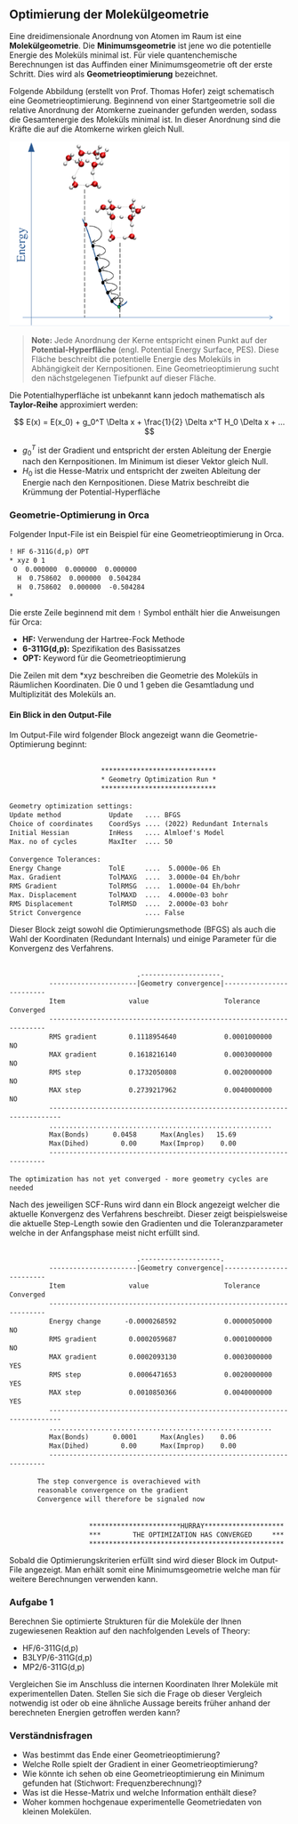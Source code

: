 <script>
MathJax = {
  tex: {
    inlineMath: [['$', '$'], ['\\(', '\\)']]
  }
};
</script>
<script src="https://cdn.jsdelivr.net/npm/mathjax@3/es5/tex-chtml.js"></script>


## Optimierung der Molekülgeometrie

Eine dreidimensionale Anordnung von Atomen im Raum ist eine __Molekülgeometrie__. Die __Minimumsgeometrie__ ist jene wo die potentielle Energie des Moleküls minimal ist. Für viele quantenchemische Berechnungen ist das Auffinden einer Minimumsgeometrie oft der erste Schritt. Dies wird als __Geometrieoptimierung__ bezeichnet.

Folgende Abbildung (erstellt von Prof. Thomas Hofer) zeigt schematisch eine Geometrieoptimierung. Beginnend von einer Startgeometrie soll die relative Anordnung der Atomkerne zueinander gefunden werden, sodass die Gesamtenergie des Moleküls minimal ist. In dieser Anordnung sind die Kräfte die auf die Atomkerne wirken gleich Null.

![Beispiel einer Geometrieoptimierung](figures/geometry_optimization.png)

> **Note:** Jede Anordnung der Kerne entspricht einen Punkt auf der __Potential-Hyperfläche__ (engl. Potential Energy Surface, PES). Diese Fläche beschreibt die potentielle Energie des Moleküls in Abhängigkeit der Kernpositionen. Eine Geometrieoptimierung sucht den nächstgelegenen Tiefpunkt auf dieser Fläche.

Die Potentialhyperfläche ist unbekannt kann jedoch mathematisch als __Taylor-Reihe__ approximiert werden:

$$ E(x) = E(x_0) + g_0^T \Delta x + \frac{1}{2} \Delta x^T H_0 \Delta x + ... $$

+ $g_0^T$ ist der Gradient und entspricht der ersten Ableitung der Energie nach den Kernpositionen. Im Minimum ist dieser Vektor gleich Null.
+ $H_0$ ist die Hesse-Matrix und entspricht der zweiten Ableitung der Energie nach den Kernpositionen. Diese Matrix beschreibt die Krümmung der Potential-Hyperfläche

### Geometrie-Optimierung in Orca

Folgender Input-File ist ein Beispiel für eine Geometrieoptimierung in Orca. 

```text
! HF 6-311G(d,p) OPT
* xyz 0 1
 O  0.000000  0.000000  0.000000
  H  0.758602  0.000000  0.504284
  H  0.758602  0.000000  -0.504284
*
```  

Die erste Zeile beginnend mit dem `!` Symbol enthält hier die Anweisungen für Orca:

+ **HF:** Verwendung der Hartree-Fock Methode
+ **6-311G(d,p):** Spezifikation des Basissatzes
+ **OPT:** Keyword für die Geometrieoptimierung

Die Zeilen mit dem *xyz beschreiben die Geometrie des Moleküls in Räumlichen Koordinaten. Die 0 und 1 geben die Gesamtladung und Multiplizität des Moleküls an.

#### Ein Blick in den Output-File

Im Output-File wird folgender Block angezeigt wann die Geometrie-Optimierung beginnt:

```text

                       *****************************
                       * Geometry Optimization Run *
                       *****************************

Geometry optimization settings:
Update method            Update   .... BFGS
Choice of coordinates    CoordSys .... (2022) Redundant Internals
Initial Hessian          InHess   .... Almloef's Model
Max. no of cycles        MaxIter  .... 50

Convergence Tolerances:
Energy Change            TolE     ....  5.0000e-06 Eh
Max. Gradient            TolMAXG  ....  3.0000e-04 Eh/bohr
RMS Gradient             TolRMSG  ....  1.0000e-04 Eh/bohr
Max. Displacement        TolMAXD  ....  4.0000e-03 bohr
RMS Displacement         TolRMSD  ....  2.0000e-03 bohr
Strict Convergence                .... False
``` 

Dieser Block zeigt sowohl die Optimierungsmethode (BFGS) als auch die Wahl der Koordinaten (Redundant Internals) und einige Parameter für die Konvergenz des Verfahrens.


```text  

                                .--------------------.
          ----------------------|Geometry convergence|-------------------------
          Item                value                   Tolerance       Converged
          ---------------------------------------------------------------------
          RMS gradient        0.1118954640            0.0001000000      NO
          MAX gradient        0.1618216140            0.0003000000      NO
          RMS step            0.1732050808            0.0020000000      NO
          MAX step            0.2739217962            0.0040000000      NO
          -------------------------------------------------------------------------
          ........................................................
          Max(Bonds)      0.0458      Max(Angles)   15.69
          Max(Dihed)        0.00      Max(Improp)    0.00
          ---------------------------------------------------------------------

The optimization has not yet converged - more geometry cycles are needed
``` 
Nach des jeweiligen SCF-Runs wird dann ein Block angezeigt welcher die aktuelle Konvergenz des Verfahrens beschreibt. Dieser zeigt beispielsweise die aktuelle Step-Length sowie den Gradienten und die Toleranzparameter welche in der Anfangsphase meist nicht erfüllt sind. 


```text

                                .--------------------.
          ----------------------|Geometry convergence|-------------------------
          Item                value                   Tolerance       Converged
          ---------------------------------------------------------------------
          Energy change      -0.0000268592            0.0000050000      NO
          RMS gradient        0.0002059687            0.0001000000      NO
          MAX gradient        0.0002093130            0.0003000000      YES
          RMS step            0.0006471653            0.0020000000      YES
          MAX step            0.0010850366            0.0040000000      YES
          -------------------------------------------------------------------------
          ........................................................
          Max(Bonds)      0.0001      Max(Angles)    0.06
          Max(Dihed)        0.00      Max(Improp)    0.00
          ---------------------------------------------------------------------

       The step convergence is overachieved with 
       reasonable convergence on the gradient
       Convergence will therefore be signaled now


                    ***********************HURRAY********************
                    ***        THE OPTIMIZATION HAS CONVERGED     ***
                    *************************************************
```

Sobald die Optimierungskriterien erfüllt sind wird dieser Block im Output-File angezeigt. Man erhält somit eine Minimumsgeometrie welche man für weitere Berechnungen verwenden kann.
### Aufgabe 1
Berechnen Sie optimierte Strukturen für die Moleküle der Ihnen zugewiesenen Reaktion auf den nachfolgenden Levels of Theory:

  - HF/6-311G(d,p)
  - B3LYP/6-311G(d,p)
  - MP2/6-311G(d,p)

Vergleichen Sie im Anschluss die internen Koordinaten Ihrer Moleküle mit experimentellen Daten. Stellen Sie sich die Frage ob dieser Vergleich notwendig ist oder ob eine ähnliche Aussage bereits früher anhand der berechneten Energien getroffen werden kann?
### Verständnisfragen

- Was bestimmt das Ende einer Geometrieoptimierung?
- Welche Rolle spielt der Gradient in einer Geometrieoptimierung?
- Wie könnte ich sehen ob eine Geometrieoptimierung ein Minimum gefunden hat (Stichwort: Frequenzberechnung)?
- Was ist die Hesse-Matrix und welche Information enthält diese? 
- Woher kommen hochgenaue experimentelle Geometriedaten von kleinen Molekülen.





